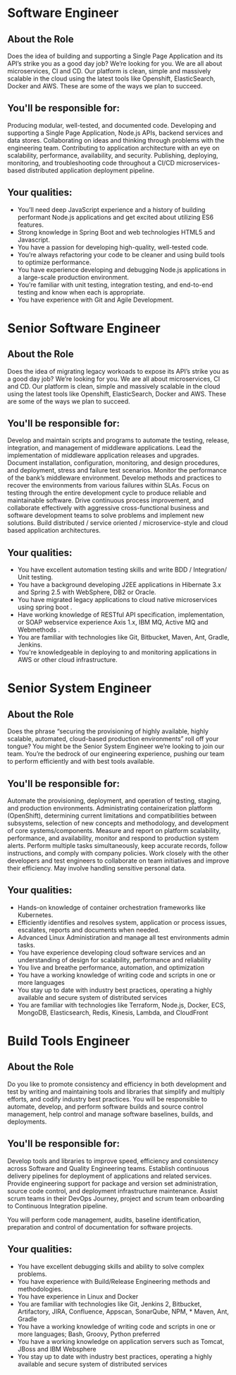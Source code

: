 # Software Engineer

## About the Role

Does the idea of building and supporting a Single Page Application and its API’s strike you as a good day job? We’re looking for you. We are all about microservices, CI and CD. Our platform is clean, simple and massively scalable in the cloud using the latest tools like Openshift, ElasticSearch, Docker and AWS. These are some of the ways we plan to succeed.

## You'll be responsible for:

Producing modular, well-tested, and documented code.
Developing and supporting a Single Page Application, Node.js APIs, backend services and data stores.
Collaborating on ideas and thinking through problems with the engineering team.
Contributing to application architecture with an eye on scalability, performance, availability, and security.
Publishing, deploying, monitoring, and troubleshooting code throughout a CI/CD microservices-based distributed application deployment pipeline.

## Your qualities:

* You’ll need deep JavaScript experience and a history of building performant Node.js applications and get excited about utilizing ES6 features.
* Strong knowledge in Spring Boot and web technologies HTML5 and Javascript.
* You have a passion for developing high-quality, well-tested code.
* You’re always refactoring your code to be cleaner and using build tools to optimize performance.
* You have experience developing and debugging Node.js applications in a large-scale production environment.
* You’re familiar with unit testing, integration testing, and end-to-end testing and know when each is appropriate.
* You have experience with Git and Agile Development.


# Senior Software Engineer

## About the Role

Does the idea of migrating legacy workoads to expose its API’s strike you as a good day job? We’re looking for you. We are all about microservices, CI and CD. Our platform is clean, simple and massively scalable in the cloud using the latest tools like Openshift, ElasticSearch, Docker and AWS. These are some of the ways we plan to succeed.

## You'll be responsible for:

Develop and maintain scripts and programs to automate the testing, release, integration, and management of middleware applications.
Lead the implementation of middleware application releases and upgrades. Document installation, configuration, monitoring, and design procedures, and deployment, stress and failure test scenarios.
Monitor the performance of the bank’s middleware environment. Develop methods and practices to recover the environments from various failures within SLAs.
Focus on testing through the entire development cycle to produce reliable and maintainable software.
Drive continuous process improvement, and collaborate effectively with aggressive cross-functional business and software development teams to solve problems and implement new solutions.
Build distributed / service oriented / microservice-style and cloud based application architectures.

## Your qualities:

* You have excellent automation testing skills and write BDD / Integration/ Unit testing.
* You have a background developing J2EE applications in Hibernate 3.x and Spring 2.5 with WebSphere, DB2 or Oracle.
* You have migrated legacy applications to cloud native microservices using spring boot .
* Have working knowledge of RESTful API specification, implementation, or SOAP webservice experience Axis 1.x, IBM MQ, Active MQ and Webmethods .
* You are familiar with technologies like Git, Bitbucket, Maven, Ant, Gradle, Jenkins.
* You're knowledgeable in deploying to and monitoring applications in AWS or other cloud infrastructure.

# Senior System Engineer

## About the Role

Does the phrase “securing the provisioning of highly available, highly scalable, automated, cloud-based production environments” roll off your tongue? You might be the Senior System Engineer we’re looking to join our team. You’re the bedrock of our engineering experience, pushing our team to perform efficiently and with best tools available.

## You'll be responsible for:

Automate the provisioning, deployment, and operation of testing, staging, and production environments.
Administrating containerization platform (OpenShift), determining current limitations and compatibilities between subsystems, selection of new concepts and methodology, and development of core systems/components.
Measure and report on platform scalability, performance, and availability, monitor and respond to production system alerts.
Perform multiple tasks simultaneously, keep accurate records, follow instructions, and comply with company policies.
Work closely with the other developers and test engineers to collaborate on team initiatives and improve their efficiency.
May involve handling sensitive personal data.

## Your qualities:

* Hands-on knowledge of container orchestration frameworks like Kubernetes.
* Efficiently identifies and resolves system, application or process issues, escalates, reports and documents when needed.
* Advanced Linux Administiration and manage all test environments admin tasks.
* You have experience developing cloud software services and an understanding of design for scalability, performance and reliability
* You live and breathe performance, automation, and optimization
* You have a working knowledge of writing code and scripts in one or more languages
* You stay up to date with industry best practices, operating a highly available and secure system of distributed services
* You are familiar with technologies like Terraform, Node.js, Docker, ECS, MongoDB, Elasticsearch, Redis, Kinesis, Lambda, and CloudFront


# Build Tools Engineer

## About the Role

Do you like to promote consistency and efficiency in both development and test by writing and maintaining tools and libraries that simplify and multiply efforts, and codify industry best practices. You will be responsible to automate, develop, and perform software builds and source control management, help control and manage software baselines, builds, and deployments.

## You'll be responsible for:

Develop tools and libraries to improve speed, efficiency and consistency across Software and Quality Engineering teams.
Establish continuous delivery pipelines for deployment of applications and related services.
Provide engineering support for package and version set administration, source code control, and deployment infrastructure maintenance.
Assist scrum teams in their DevOps Journey, project and scrum team onboarding to Continuous Integration pipeline.

You will perform code management, audits, baseline identification, preparation and control of documentation for software projects.

## Your qualities:

* You have excellent debugging skills and ability to solve complex problems.
* You have experience with Build/Release Engineering methods and methodologies.
* You have experience in Linux  and Docker
* You are familiar with technologies like Git, Jenkins 2, Bitbucket, Artifactory, JIRA, Confluence, Appscan, SonarQube, NPM, * Maven, Ant, Gradle
* You have a working knowledge of writing code and scripts in one or more languages; Bash, Groovy, Python preferred
* You have a working knowledge on application servers such as Tomcat, JBoss and IBM Websphere
* You stay up to date with industry best practices, operating a highly available and secure system of distributed services